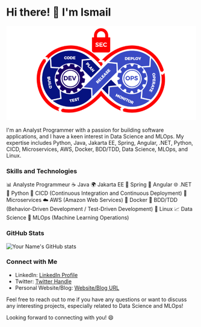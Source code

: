 # Hi there! 👋 I'm Ismail

![DevOps](devops.gif)

I'm an Analyst Programmer with a passion for building software applications, and I have a keen interest in Data Science and MLOps. My expertise includes Python, Java, Jakarta EE, Spring, Angular, .NET, Python, CICD, Microservices, AWS, Docker, BDD/TDD, Data Science, MLOps, and Linux.

### Skills and Technologies

📊 Analyste Programmeur
☕ Java
🌍 Jakarta EE
🌱 Spring
🔷 Angular
🌐 .NET
🐍 Python
🔄 CICD (Continuous Integration and Continuous Deployment)
🧩 Microservices
☁️ AWS (Amazon Web Services)
🐳 Docker
🧪 BDD/TDD (Behavior-Driven Development / Test-Driven Development)
🐧 Linux
📈 Data Science
🚀 MLOps (Machine Learning Operations)

### GitHub Stats

![Your Name's GitHub stats](https://github-readme-stats.vercel.app/api?username=your-github-username&show_icons=true&hide=prs,issues,contribs)

### Connect with Me

- LinkedIn: [LinkedIn Profile](https://www.linkedin.com/in/ismail-g-3a7b4b278/)
- Twitter: [ Twitter Handle](https://twitter.com/your-twitter-handle)
- Personal Website/Blog: [ Website/Blog URL](https://www.your-website-url.com)

Feel free to reach out to me if you have any questions or want to discuss any interesting projects, especially related to Data Science and MLOps!

Looking forward to connecting with you! 😄
